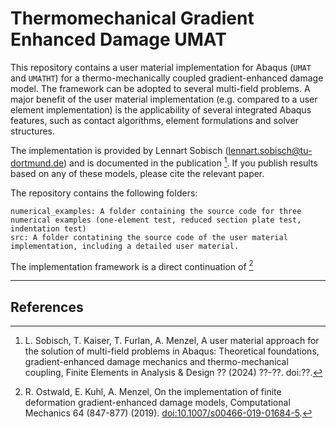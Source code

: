 # Thermomechanical Gradient Enhanced Damage UMAT
This repository contains a user material implementation for Abaqus (`UMAT` and `UMATHT`) for a thermo-mechanically coupled gradient-enhanced damage model. The framework can be adopted to several multi-field problems. 
A major benefit of the user material implementation (e.g. compared to a user element implementation) is the applicability of several integrated Abaqus features, such as contact algorithms, element formulations and solver structures. 

The implementation is provided by Lennart Sobisch (<lennart.sobisch@tu-dortmund.de>) and is documented in the publication [^1].
If you publish results based on any of these models, please cite the relevant paper.

The repository contains the following folders:

    numerical_examples: A folder containing the source code for three numerical examples (one-element test, reduced section plate test, indentation test)
    src: A folder contatining the source code of the user material implementation, including a detailed user material.

The implementation framework is a direct continuation of [^2]

---
## References
[^1]: L. Sobisch, T. Kaiser, T. Furlan, A. Menzel, A user material approach for the solution of multi-field problems in Abaqus: Theoretical foundations, gradient-enhanced damage mechanics and thermo-mechanical coupling, Finite Elements in Analysis & Design ?? (2024) ??-??. doi:??.
[^2]: R. Ostwald, E. Kuhl, A. Menzel, On the implementation of finite deformation gradient-enhanced damage models, Computational Mechanics 64 (847-877) (2019). <doi:10.1007/s00466-019-01684-5>.

